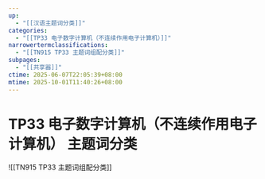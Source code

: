 ```yaml
---
up:
  - "[[汉语主题词分类]]"
categories:
  - "[[TP33 电子数字计算机（不连续作用电子计算机）]]"
narrowertermclassifications:
  - "[[TN915 TP33 主题词组配分类]]"
subpages:
  - "[[共享器]]"
ctime: 2025-06-07T22:05:39+08:00
mtime: 2025-10-01T11:40:26+08:00
---
```


# TP33 电子数字计算机（不连续作用电子计算机） 主题词分类

![[TN915 TP33 主题词组配分类]]
